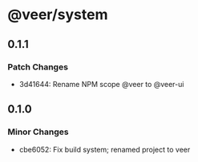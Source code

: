 # @veer/system

## 0.1.1

### Patch Changes

- 3d41644: Rename NPM scope @veer to @veer-ui

## 0.1.0

### Minor Changes

- cbe6052: Fix build system; renamed project to veer
